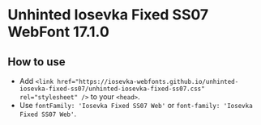 # Unhinted Iosevka Fixed SS07 WebFont 17.1.0

## How to use

- Add `<link href="https://iosevka-webfonts.github.io/unhinted-iosevka-fixed-ss07/unhinted-iosevka-fixed-ss07.css" rel="stylesheet" />` to your `<head>`.
- Use `fontFamily: 'Iosevka Fixed SS07 Web'` or `font-family: 'Iosevka Fixed SS07 Web'`.
